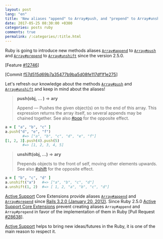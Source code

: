 ```yaml
---
layout: post
lang: "en"
title: 'New aliases "append" to Array#push, and "prepend" to Array#unshift (since Ruby 2.5.0)'
date: 2017-05-25 08:30:00 +0300
categories: posts ruby
comments: true
permalink: /:categories/:title.html
---
```


Ruby is going to introduce new methods aliases [`Array#append`](https://docs.ruby-lang.org/en/trunk/Array.html#method-i-append) to [`Array#push`](https://docs.ruby-lang.org/en/trunk/Array.html#method-i-push) and [`Array#prepend`](https://docs.ruby-lang.org/en/trunk/Array.html#method-i-prepend) to [`Array#unshift`](https://docs.ruby-lang.org/en/trunk/Array.html#method-i-unshift) since the version 2.5.0.

[Feature [#12746](https://bugs.ruby-lang.org/issues/12746)]

[Commit [f57d515d69b7a35477b9ba5d08fe117df1f1e275](https://github.com/ruby/ruby/commit/f57d515d69b7a35477b9ba5d08fe117df1f1e275)]

Let's refresh our knowledge about the methods [`Array#push`](https://docs.ruby-lang.org/en/trunk/Array.html#method-i-push) and [`Array#unshift`](https://docs.ruby-lang.org/en/trunk/Array.html#method-i-unshift) and keep in mind about the aliases!

> **push(obj, ... )** => **ary**
>
> Append — Pushes the given object(s) on to the end of this array. This expression returns the array itself, so several appends may be chained together. See also [#pop](https://docs.ruby-lang.org/en/trunk/Array.html#method-i-pop) for the opposite effect.

```ruby
a = [ "a", "b", "c" ]
a.push("d", "e", "f")
        #=> ["a", "b", "c", "d", "e", "f"]
[1, 2, 3].push(4).push(5)
        #=> [1, 2, 3, 4, 5]
```

> **unshift(obj, ...)** => **ary**
>
> Prepends objects to the front of self, moving other elements upwards. See also [#shift](https://docs.ruby-lang.org/en/trunk/Array.html#method-i-shift) for the opposite effect.

```ruby
a = [ "b", "c", "d" ]
a.unshift("a")   #=> ["a", "b", "c", "d"]
a.unshift(1, 2)  #=> [ 1, 2, "a", "b", "c", "d"]
```

[Active Support](https://github.com/rails/rails/tree/3-2-stable/activesupport) Core Extensions provide aliases [`Array#append`](https://docs.ruby-lang.org/en/trunk/Array.html#method-i-append) and [`Array#prepend`](https://docs.ruby-lang.org/en/trunk/Array.html#method-i-prepend) since [Rails 3.2.0 (January 20, 2012)](https://github.com/rails/rails/blob/3-2-stable/activesupport/CHANGELOG.md#rails-320-january-20-2012).
Since Ruby 2.5.0 [Active Support Core Extensions](https://github.com/rails/rails/tree/master/activesupport/lib/active_support/core_ext/array) prevent creating aliases `Array#append` and `Array#prepend` in favor of the implementation of them in Ruby [Pull Request [#28638](https://github.com/rails/rails/pull/28638)].

[Active Support](https://github.com/rails/rails/tree/master/activesupport) helps to bring new ideas/futures in the Ruby, it is one of the main reason to respect it.
